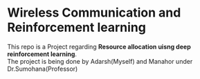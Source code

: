 # Wireless Communication and Reinforcement learning
This repo is a Project regarding **Resource allocation uisng deep reinforcement learning**. \
The project is being done by Adarsh(Myself) and Manahor under Dr.Sumohana(Professor)

